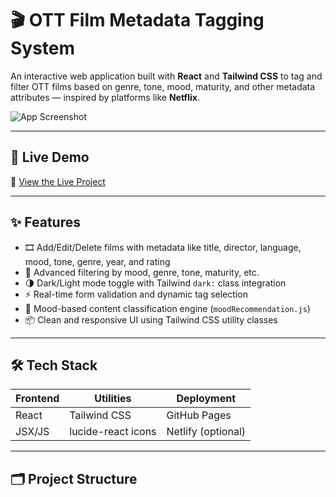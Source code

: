 # 🎬 OTT Film Metadata Tagging System

An interactive web application built with **React** and **Tailwind CSS** to tag and filter OTT films based on genre, tone, mood, maturity, and other metadata attributes — inspired by platforms like **Netflix**.

![App Screenshot](https://user-images.githubusercontent.com/YOUR_GITHUB_USERNAME/ott-tagging-demo.png)

---

## 🚀 Live Demo

🔗 [View the Live Project](https://chaitanyabhosale03.github.io/ott-tagging)

---

## ✨ Features

- 🎞️ Add/Edit/Delete films with metadata like title, director, language, mood, tone, genre, year, and rating
- 🎯 Advanced filtering by mood, genre, tone, maturity, etc.
- 🌗 Dark/Light mode toggle with Tailwind `dark:` class integration
- ⚡ Real-time form validation and dynamic tag selection
- 🔄 Mood-based content classification engine (`moodRecommendation.js`)
- 📦 Clean and responsive UI using Tailwind CSS utility classes

---

## 🛠 Tech Stack

| Frontend      | Utilities          | Deployment      |
|---------------|--------------------|------------------|
| React         | Tailwind CSS       | GitHub Pages     |
| JSX/JS        | lucide-react icons | Netlify (optional) |

---

## 🗂️ Project Structure

